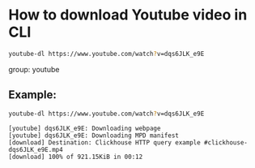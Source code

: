 # How to download Youtube video in CLI

```bash
youtube-dl https://www.youtube.com/watch?v=dqs6JLK_e9E
```


group: youtube

## Example: 
```bash
youtube-dl https://www.youtube.com/watch?v=dqs6JLK_e9E
```
```
[youtube] dqs6JLK_e9E: Downloading webpage
[youtube] dqs6JLK_e9E: Downloading MPD manifest
[download] Destination: Clickhouse HTTP query example #clickhouse-dqs6JLK_e9E.mp4
[download] 100% of 921.15KiB in 00:12

```


